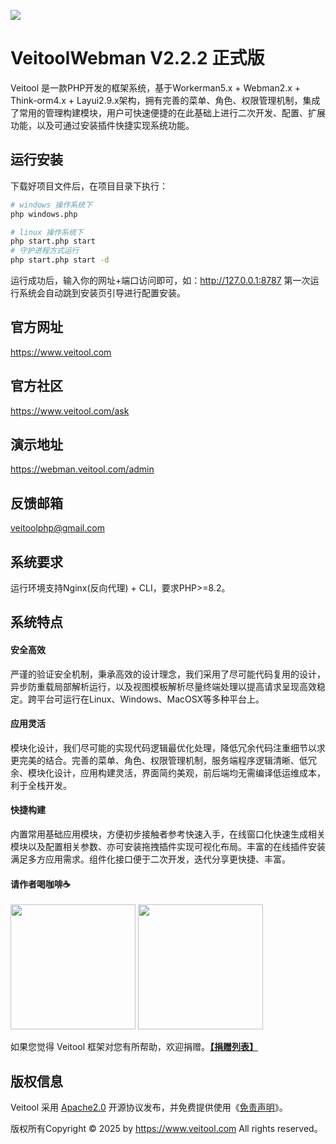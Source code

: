 ![](https://www.veitool.com/file/demo/logo.png) 

VeitoolWebman V2.2.2 正式版
===============
Veitool 是一款PHP开发的框架系统，基于Workerman5.x + Webman2.x + Think-orm4.x + Layui2.9.x架构，拥有完善的菜单、角色、权限管理机制，集成了常用的管理构建模块，用户可快速便捷的在此基础上进行二次开发、配置、扩展功能，以及可通过安装插件快捷实现系统功能。

## 运行安装
下载好项目文件后，在项目目录下执行：
``` bash
# windows 操作系统下
php windows.php

# linux 操作系统下
php start.php start
# 守护进程方式运行
php start.php start -d
```
运行成功后，输入你的网址+端口访问即可，如：http://127.0.0.1:8787 第一次运行系统会自动跳到安装页引导进行配置安装。

## 官方网址
https://www.veitool.com

## 官方社区
https://www.veitool.com/ask

## 演示地址
https://webman.veitool.com/admin

## 反馈邮箱
veitoolphp@gmail.com

## 系统要求
运行环境支持Nginx(反向代理) + CLI，要求PHP>=8.2。

## 系统特点

#### 安全高效
严谨的验证安全机制，秉承高效的设计理念，我们采用了尽可能代码复用的设计，异步防重载局部解析运行，以及视图模板解析尽量终端处理以提高请求呈现高效稳定。跨平台可运行在Linux、Windows、MacOSX等多种平台上。

#### 应用灵活
模块化设计，我们尽可能的实现代码逻辑最优化处理，降低冗余代码注重细节以求更完美的结合。完善的菜单、角色、权限管理机制，服务端程序逻辑清晰、低冗余、模块化设计，应用构建灵活，界面简约美观，前后端均无需编译低运维成本，利于全栈开发。

#### 快捷构建
内置常用基础应用模块，方便初步接触者参考快速入手，在线窗口化快速生成相关模块以及配置相关参数、亦可安装拖拽插件实现可视化布局。丰富的在线插件安装满足多方应用需求。组件化接口便于二次开发，迭代分享更快捷、丰富。

#### 请作者喝咖啡☕️
<img src="https://www.veitool.com/file/pay/wepay.jpg" width="200"/>
<img src="https://www.veitool.com/file/pay/alipay.jpg" width="200"/>
<p>如果您觉得 Veitool 框架对您有所帮助，欢迎捐赠。<b><a href="https://www.veitool.com/donate">【捐赠列表】</a></b></p>

## 版权信息
Veitool 采用 [Apache2.0](https://opensource.org/license/apache-2-0/) 开源协议发布，并免费提供使用《[免责声明](https://gitee.com/veitool/veitoolwebman/blob/master/DISCLAIMER.md)》。

版权所有Copyright © 2025 by https://www.veitool.com All rights reserved。